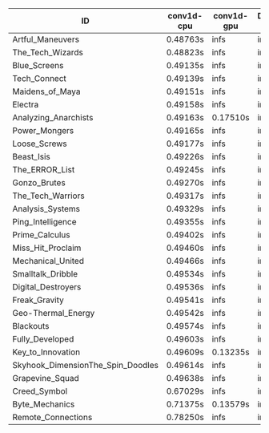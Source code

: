 |ID|conv1d-cpu|conv1d-gpu|DWSPConv2D-gpu|gemm-gpu|avg|
|-|-|-|-|-|-|
|Artful_Maneuvers|0.48763s|infs|infs|4.62744s|infs|
|The_Tech_Wizards|0.48823s|infs|infs|4.63643s|infs|
|Blue_Screens|0.49135s|infs|infs|4.66362s|infs|
|Tech_Connect|0.49139s|infs|infs|4.66039s|infs|
|Maidens_of_Maya|0.49151s|infs|infs|4.66590s|infs|
|Electra|0.49158s|infs|infs|4.53770s|infs|
|Analyzing_Anarchists|0.49163s|0.17510s|infs|4.66801s|infs|
|Power_Mongers|0.49165s|infs|infs|4.55398s|infs|
|Loose_Screws|0.49177s|infs|infs|4.60904s|infs|
|Beast_Isis|0.49226s|infs|infs|4.69284s|infs|
|The_ERROR_List|0.49245s|infs|infs|4.64486s|infs|
|Gonzo_Brutes|0.49270s|infs|infs|4.62305s|infs|
|The_Tech_Warriors|0.49317s|infs|infs|4.64568s|infs|
|Analysis_Systems|0.49329s|infs|infs|4.68356s|infs|
|Ping_Intelligence|0.49355s|infs|infs|4.69005s|infs|
|Prime_Calculus|0.49402s|infs|infs|4.58823s|infs|
|Miss_Hit_Proclaim|0.49460s|infs|infs|4.62511s|infs|
|Mechanical_United|0.49466s|infs|infs|4.83159s|infs|
|Smalltalk_Dribble|0.49534s|infs|infs|4.62905s|infs|
|Digital_Destroyers|0.49536s|infs|infs|4.62283s|infs|
|Freak_Gravity|0.49541s|infs|infs|4.68708s|infs|
|Geo-Thermal_Energy|0.49542s|infs|infs|4.88893s|infs|
|Blackouts|0.49574s|infs|infs|4.62233s|infs|
|Fully_Developed|0.49603s|infs|infs|4.67676s|infs|
|Key_to_Innovation|0.49609s|0.13235s|infs|4.63001s|infs|
|Skyhook_DimensionThe_Spin_Doodles|0.49614s|infs|infs|4.71998s|infs|
|Grapevine_Squad|0.49638s|infs|infs|4.68044s|infs|
|Creed_Symbol|0.67029s|infs|infs|4.62738s|infs|
|Byte_Mechanics|0.71375s|0.13579s|infs|4.65101s|infs|
|Remote_Connections|0.78250s|infs|infs|4.64696s|infs|
